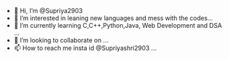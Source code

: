 - 👋 Hi, I’m @Supriya2903
- 👀 I’m interested in leaning new languages and mess with the codes...
- 🌱 I’m currently learning C,C++,Python,Java, Web Development and DSA ...
- 💞️ I’m looking to collaborate on  ...
- 📫 How to reach me insta id @Supriyashri2903 ...

<!---

